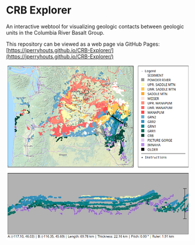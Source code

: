 # CRB Explorer

An interactive webtool for visualizing geologic contacts between geologic units in the Columbia River Basalt Group.

This repository can be viewed as a web page via GitHub Pages: [https://jperryhouts.github.io/CRB-Explorer/](https://jperryhouts.github.io/CRB-Explorer/)

![CRB Explorer tool screenshot](screenshot.png)
